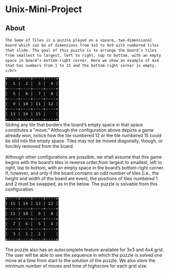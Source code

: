 # Unix-Mini-Project
## About
    The Game of Tiles is a puzzle played on a square, two-dimensional board which can be of dimensions from 3x3 to 9x9 with numbered tiles that slide. The goal of this puzzle is to arrange the board’s tiles from smallest to largest, left to right, top to bottom, with an empty space in board’s bottom-right corner. Here we show an example of 4x4 that has numbers from 1 to 15 and the bottom-right corner is empty.</br>
![Image](https://github.com/DhvanilP/Unix-mini-Project/blob/master/images/image1.png)
</br>
    Sliding any tile that borders the board’s empty space in that space constitutes a "move." Although the configuration above depicts a game already won, notice how the tile numbered 12 or the tile numbered 15 could be slid into the empty space. Tiles may not be moved diagonally, though, or forcibly removed from the board.</br></br>
    Although other configurations are possible, we shall assume that this game begins with the board’s tiles in reverse order,from largest to smallest, left to right, top to bottom, with an empty space in the board’s bottom-right corner. If, however, and only if the board contains an odd number of tiles (i.e., the height and width of the board are even), the positions of tiles numbered 1 and 2 must be swapped, as in the below. The puzzle is solvable from this configuration.
</br></br>
![Image2](https://github.com/DhvanilP/Unix-mini-Project/blob/master/images/image2.png)
</br></br>
    The puzzle also has an autocomplete feature available for 3x3 and 4x4 grid. The user will be able to see the sequence in which the puzzle is solved one move at a time from start to the solution of the puzzle. We also store the minimum number of moves and time of highscore for each grid size. 
